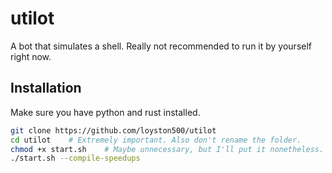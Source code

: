# utilot
A bot that simulates a shell. Really not recommended to run it by yourself right now.

## Installation
Make sure you have python and rust installed.
```bash
git clone https://github.com/loyston500/utilot
cd utilot    # Extremely important. Also don't rename the folder.
chmod +x start.sh    # Maybe unnecessary, but I'll put it nonetheless.
./start.sh --compile-speedups
```
